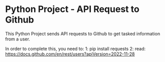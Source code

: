 # Python Project - API Request to Github
This Python Project sends API requests to Github to get tasked information from a user.

In order to complete this, you need to:
1: pip install requests 
2: read: https://docs.github.com/en/rest/users?apiVersion=2022-11-28
